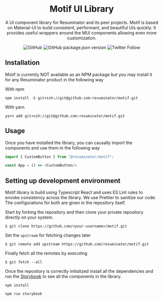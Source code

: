 <h1 align="center">Motif UI Library</h1>

<div align="center">A UI component library for Resuminator and its peer projects. 
Motif is based on Material-UI to build consistent, performant, and beautiful UIs quickly. 
It provides useful wrappers around the MUI components allowing even more customization.

![GitHub](https://img.shields.io/github/license/resuminator/motif?style=flat-square) 
![GitHub package.json version](https://img.shields.io/github/package-json/v/resuminator/motif?style=flat-square)
![Twitter Follow](https://img.shields.io/twitter/follow/resuminator?style=social)

</div>

## Installation
Motif is currently NOT available as an NPM package but you may install it for any Resuminator product in the following way

With npm 
```shell
npm install -S git+ssh://git@github.com:resuminator/motif.git
```

With yarn
```shell
yarn add git+ssh://git@github.com:resuminator/motif.git
```

## Usage
Once you have installed the library, you can causally import the components and use them in the following way

```js
import { CustomButton } from "@resuminator/motif";

const App = () => <CustomButton/>
```

## Setting up development environment
Motif library is build using Typescript React and uses ES Lint rules to envoke consistency across the library. We use Prettier to sanitize our code. The configurations for both are given in the repository itself.

Start by forking the repository and then clone your private repository directly on your system.

```shell
$ git clone https://github.com/<your-username>/motif.git
```

Set the `upstream` for fetching changes later

```shell
$ git remote add upstream https://github.com/resuminator/motif.git
```

Finally fetch all the remotes by executing

```shell
$ git fetch --all
```

Once the repository is correctly initialized install all the dependencies and run the [Storybook]() to see all the components in the library.

```shell
npm install
```

```shell
npm run storybook
```

